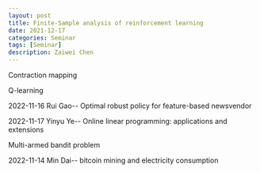 ```yaml
---
layout: post
title: Finite-Sample analysis of reinforcement learning
date: 2021-12-17
categories: Seminar
tags: [Seminar]
description: Zaiwei Chen
---
```


Contraction mapping

Q-learning


2022-11-16 Rui Gao-- Optimal robust policy for feature-based newsvendor

2022-11-17 Yinyu Ye--  Online linear programming: applications and extensions

Multi-armed bandit problem

2022-11-14 Min Dai-- bitcoin mining and electricity consumption